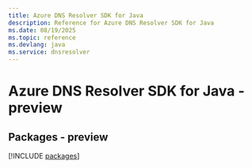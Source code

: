 ```yaml
---
title: Azure DNS Resolver SDK for Java
description: Reference for Azure DNS Resolver SDK for Java
ms.date: 08/19/2025
ms.topic: reference
ms.devlang: java
ms.service: dnsresolver
---
```

# Azure DNS Resolver SDK for Java - preview
## Packages - preview
[!INCLUDE [packages](dns-resolver-index.md)]